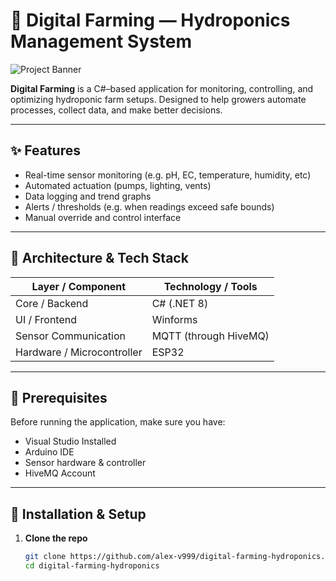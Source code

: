 # 🌱 Digital Farming — Hydroponics Management System

![Project Banner](https://socialify.git.ci/alex-v999/digital-farming-hydroponics/image?custom_language=C%23&description=1&font=Jost&forks=1&issues=1&language=1&name=1&owner=1&pattern=Charlie+Brown&pulls=1&stargazers=1&theme=Dark)

**Digital Farming** is a C#–based application for monitoring, controlling, and optimizing hydroponic farm setups. Designed to help growers automate processes, collect data, and make better decisions.

---

## ✨ Features

- Real-time sensor monitoring (e.g. pH, EC, temperature, humidity, etc)  
- Automated actuation (pumps, lighting, vents)  
- Data logging and trend graphs  
- Alerts / thresholds (e.g. when readings exceed safe bounds)  
- Manual override and control interface  

---

## 🧱 Architecture & Tech Stack

| Layer / Component       | Technology / Tools                                                      |
|--------------------------|---------------------------------------------------------------------------|
| Core / Backend           | C# (.NET 8)                                                               |
| UI / Frontend            | Winforms                                                                  |
| Sensor Communication     | MQTT (through HiveMQ)                                                     |
| Hardware / Microcontroller | ESP32                                                                   |

---

## 🧰 Prerequisites

Before running the application, make sure you have:

- Visual Studio Installed 
- Arduino IDE  
- Sensor hardware & controller  
- HiveMQ Account   

---

## 🚀 Installation & Setup

1. **Clone the repo**  
   ```bash
   git clone https://github.com/alex-v999/digital-farming-hydroponics.git
   cd digital-farming-hydroponics
